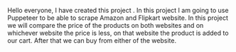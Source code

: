 Hello everyone, 
I have created this project .
In this project I am going to use Puppeteer to be able to scrape Amazon and Flipkart website.
In this project we will compare the price of the products on both websites and on whichever website the price is less, on that website the product is added to our cart. 
After that we can buy from either of the website.
